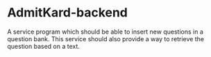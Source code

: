 # AdmitKard-backend
A service program which should be able to insert new questions in a question bank. This service should also provide a way to retrieve the question based on a text.
